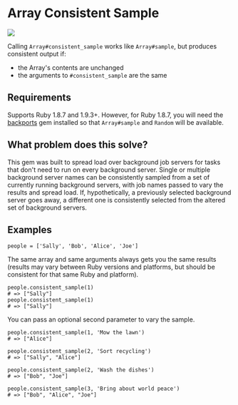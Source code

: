 # Array Consistent Sample
[<img src="https://travis-ci.org/songkick/array-consistent-sample.svg?branch=master">](https://travis-ci.org/songkick/array-consistent-sample)

Calling `Array#consistent_sample` works like `Array#sample`, but produces
consistent output if:
* the Array's contents are unchanged
* the arguments to `#consistent_sample` are the same

## Requirements

Supports Ruby 1.8.7 and 1.9.3+. However, for Ruby 1.8.7, you will need the
[backports](https://rubygems.org/gems/backports) gem installed so that
`Array#sample` and `Random` will be available.

## What problem does this solve?

This gem was built to spread load over background job servers for tasks that
don't need to run on every background server. Single or multiple background
server names can be consistently sampled from a set of currently running
background servers, with job names passed to vary the results and spread
load. If, hypothetically, a previously selected background server goes away, a
different one is consistently selected from the altered set of background
servers.

## Examples

    people = ['Sally', 'Bob', 'Alice', 'Joe']

The same array and same arguments always gets you the same results (results may
vary between Ruby versions and platforms, but should be consistent for that
same Ruby and platform).

    people.consistent_sample(1)
    # => ["Sally"]
    people.consistent_sample(1)
    # => ["Sally"]

You can pass an optional second parameter to vary the sample.

    people.consistent_sample(1, 'Mow the lawn')
    # => ["Alice"]

    people.consistent_sample(2, 'Sort recycling')
    # => ["Sally", "Alice"]

    people.consistent_sample(2, 'Wash the dishes')
    # => ["Bob", "Joe"]

    people.consistent_sample(3, 'Bring about world peace')
    # => ["Bob", "Alice", "Joe"]
